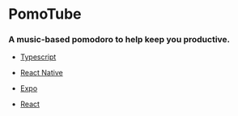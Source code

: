 # PomoTube

### A music-based pomodoro to help keep you productive.

- [Typescript](https://www.typescriptlang.org/docs/home.html)

- [React Native](https://facebook.github.io/react-native/docs/getting-started)

- [Expo](https://docs.expo.io/versions/latest/)

- [React](https://reactjs.org/docs/getting-started.html)
